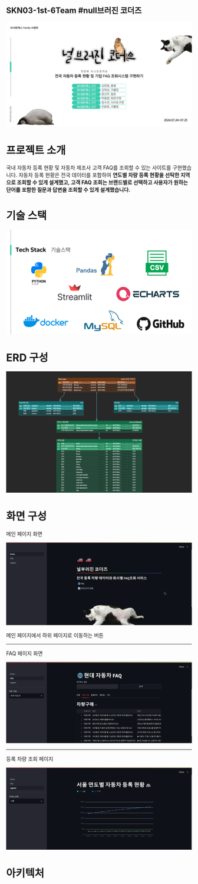 ## SKN03-1st-6Team #null브러진 코더즈

![표지](image/표지.png)

# 프로젝트 소개

국내 자동차 등록 현황 및 자동차 제조사 고객 FAQ를 조회할 수 있는 사이트를 구현했습니다. 자동차 등록 현황은 전국 데이터를 포함하여 **연도별 차량 등록 현황을 선탁한 지역으로 조회할 수 있게 설계했고, 고객 FAQ 조회는 **브랜드별로 선택하고 사용자가 원하는 단어를 포함한 질문과 답변을 조회할 수 있게 설계했습니다.****

# 기술 스택

![기술스택](image/기술스택.png)

# ERD 구성

![ERD](image/ERD.png)

# 화면 구성

메인 페이지 화면

![메인화면](image/메인화면.png)

메인 페이지에서 하위 페이지로 이동하는 버튼

---

FAQ 페이지 화면

![FAQ](image/FAQ.png)

---

등록 차량 조회 페이지

![register](image/register.png)

# 아키텍처
